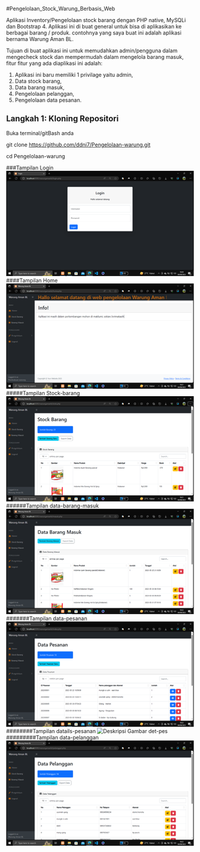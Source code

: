 #Pengelolaan_Stock_Warung_Berbasis_Web

Aplikasi Inventory/Pengelolaan stock barang dengan PHP native, MySQLi dan Bootstrap 4. Aplikasi ini di buat general untuk bisa di aplikasikan ke berbagai barang / produk. contohnya yang saya buat ini adalah aplikasi bernama Warung Aman BL.

Tujuan di buat aplikasi ini untuk memudahkan admin/pengguna dalam mengecheck stock dan mempermudah dalam mengelola barang masuk, fitur fitur yang ada diaplikasi ini adalah:

1. Aplikasi ini baru memiliki 1 privilage yaitu admin,
2. Data stock barang,
3. Data barang masuk,
4. Pengelolaan pelanggan,
5. Pengelolaan data pesanan.

## Langkah 1: Kloning Repositori
Buka terminal/gitBash anda

git clone https://github.com/ddni7/Pengelolaan-warung.git

cd Pengelolaan-warung

###Tampilan Login
![Deskripsi Gambar Login](screenshot/login.png)
####Tampilan Home
![Deskripsi Gambar Home](screenshot/home.png)
#####Tampilan Stock-barang
![Deskripsi Gambar stock](screenshot/stock-barang.png)
######Tampilan data-barang-masuk
![Deskripsi Gambar data-bar](screenshot/data-barang-masuk.png)
#######Tampilan data-pesanan
![Deskripsi Gambar data-pes](screenshot/data-pesanan.png)
########Tampilan datails-pesanan
![Deskripsi Gambar det-pes](screenshot/details-pesanan.png)
#########Tampilan data-pelanggan
![Deskripsi Gambar data-pel](screenshot/data-pelanggan.png)


